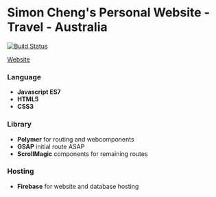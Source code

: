 # Simon Cheng's Personal Website - Travel - Australia

[![Build Status](https://travis-ci.org/PolymerElements/polymer-starter-kit.svg?branch=master)](https://travis-ci.org/PolymerElements/polymer-starter-kit)

[Website](http://simon-cheng-1f786.firebaseapp.com/)

### Language

* **Javascript ES7**
* **HTML5**
* **CSS3**

### Library

* **Polymer** for routing and webcomponents
* **GSAP** initial route ASAP
* **ScrollMagic** components for remaining routes

### Hosting

* **Firebase** for website and database hosting
